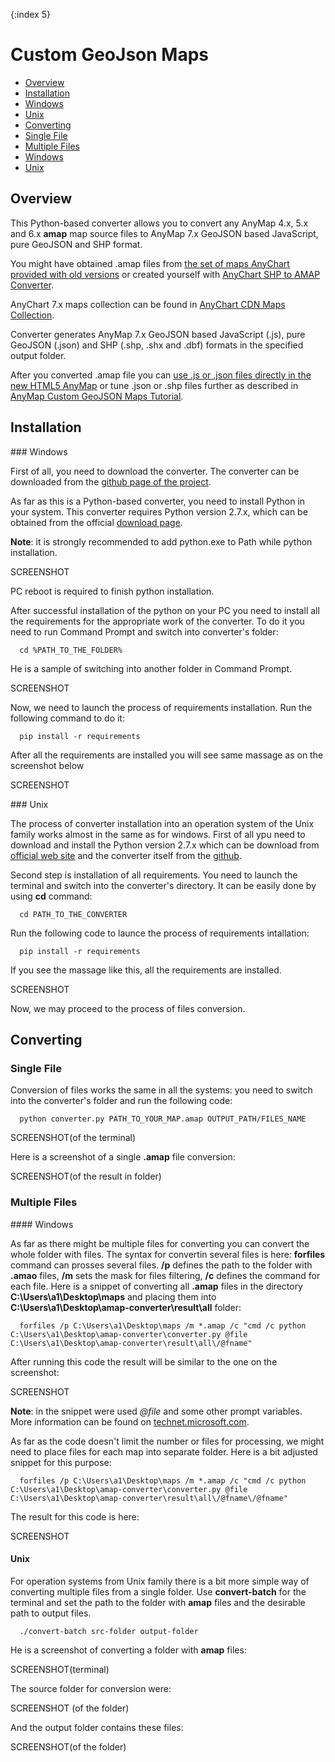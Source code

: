 {:index 5}

# Custom GeoJson Maps

* [Overview](#overview)
* [Installation](#installation)
 * [Windows](#windows_install)
 * [Unix](#unix_install)
* [Converting](#converting)
 * [Single File](#single_file)
 * [Multiple Files](#multiple_files)
  * [Windows](#converting_windows)
  * [Unix](#converting_unix)

## Overview

This Python-based converter allows you to convert any AnyMap 4.x, 5.x and 6.x **amap** map source files to AnyMap 7.x GeoJSON based JavaScript, pure GeoJSON and SHP format.
  
  
You might have obtained .amap files from [the set of maps AnyChart provided with old versions](http://6.anychart.com/products/anychart/mapList/index.php) or created yourself with [AnyChart SHP to AMAP Converter](http://6.anychart.com/products/anymap/converter/).
  
  
AnyChart 7.x maps collection can be found in [AnyChart CDN Maps Collection](https://cdn.anychart.com/#maps-collection).
  
  
Converter generates AnyMap 7.x GeoJSON based JavaScript (.js), pure GeoJSON (.json) and SHP (.shp, .shx and .dbf) formats in the specified output folder.
  
  
After you converted .amap file you can [use .js or .json files directly in the new HTML5 AnyMap](http://docs.anychart.com/7.9.1/Maps/Quick_Start) or tune .json or .shp files further as described in [AnyMap Custom GeoJSON Maps Tutorial](http://docs.anychart.com/7.9.1/Maps/Custom_GeoJson_Maps).

## Installation
<a name="windows_install">
### Windows

First of all, you need to download the converter. The converter can be downloaded from the [github page of the project](https://github.com/AnyChart/amap-converter).
  
  
As far as this is a Python-based converter, you need to install Python in your system. This converter requires Python version 2.7.x, which can be obtained from the official [download page](https://www.python.org/downloads/).
  
  
**Note**: it is strongly recommended to add python.exe to Path while python installation.
  
SCREENSHOT


PC reboot is required to finish python installation.
  
  
After successful installation of the python on your PC you need to install all the requirements for the appropriate work of the converter. To do it you need to run Command Prompt and switch into converter's folder:

```
  cd %PATH_TO_THE_FOLDER%
```

He is a sample of switching into another folder in Command Prompt.

SCREENSHOT

Now, we need to launch the process of requirements installation. Run the following command to do it:

```
  pip install -r requirements
```

After all the requirements are installed you will see same massage as on the screenshot below

SCREENSHOT

<a name="unix_install">
### Unix

The process of converter installation into an operation system of the Unix family works almost in the same as for windows. First of all ypu need to download and install the Python version 2.7.x which can be download from [official web site](https://www.python.org/downloads/) and the converter itself from the [github](https://github.com/AnyChart/amap-converter).
  
  
Second step is installation of all requirements. You need to launch the terminal and switch into the converter's directory. It can be easily done by using **cd** command:

```
  cd PATH_TO_THE_CONVERTER
```

Run the following code to launce the process of requirements intallation:

```
  pip install -r requirements
```

If you see the massage like this, all the requirements are installed.

SCREENSHOT

Now, we may proceed to the process of files conversion.

## Converting

### Single File

Conversion of files works the same in all the systems: you need to switch into the converter's folder and run the following code:

```
  python converter.py PATH_TO_YOUR_MAP.amap OUTPUT_PATH/FILES_NAME
```

SCREENSHOT(of the terminal)

Here is a screenshot of a single **.amap** file conversion:

SCREENSHOT(of the result in folder)

### Multiple Files
<a name="converting_windows">
#### Windows

As far as there might be multiple files for converting you can convert the whole folder with files. The syntax for convertin several files is here: **forfiles** command can prosses several files. **/p** defines the path to the folder with **.amao** files, **/m**  sets the mask for files filtering, **/c** defines the command for each file. Here is a snippet of converting all **.amap** files in the directory **C:\Users\a1\Desktop\maps** and placing them into **C:\Users\a1\Desktop\amap-converter\result\all** folder:

```
  forfiles /p C:\Users\a1\Desktop\maps /m *.amap /c "cmd /c python C:\Users\a1\Desktop\amap-converter\converter.py @file C:\Users\a1\Desktop\amap-converter\result\all\/@fname"
```

After running this code the result will be similar to the one on the screenshot:

SCREENSHOT

**Note**: in the snippet were used *@file* and some other prompt variables. More information can be found on [technet.microsoft.com](https://technet.microsoft.com/en-us/library/cc753551(v=ws.10).aspx).

As far as the code doesn't limit the number or files for processing, we might need to place files for each map into separate folder. Here is a bit adjusted snippet for this purpose:

```
  forfiles /p C:\Users\a1\Desktop\maps /m *.amap /c "cmd /c python C:\Users\a1\Desktop\amap-converter\converter.py @file C:\Users\a1\Desktop\amap-converter\result\all\/@fname\/@fname"
```

The result for this code is here:

SCREENSHOT
<a name="converting_unix">
#### Unix

For operation systems from Unix family there is a bit more simple way of converting multiple files from a single folder. Use **convert-batch** for the terminal and set the path to the folder with **amap** files and the desirable path to output files.

```
  ./convert-batch src-folder output-folder
```

He is a screenshot of converting a folder with **amap** files:

SCREENSHOT(terminal)

The source folder for conversion were:

SCREENSHOT (of the folder)

And the output folder contains these files:

SCREENSHOT(of the folder)

<!--



## amap to JSON converter

This section contains instruction for converting map files with **.amap** extension from anychart version 6 into JSON format for further usage in the 7 version of AnyChart charting library. The converter itself can be downloaded from


### Windows

AnyChart provides a converter that can transform old **.amap** files into a format that is acceptable for the new version of AnyChart charting library. The converter requires to have python installed on your PC. Note, that converter works only with the python version 2.7.x. The python can be downloaded from the official [download page](https://www.python.org/downloads/).

**Note**: it is strongly recommended to add python.exe to Path while python installation.

SCREENSHOT

PC reboot is required to finish python installation.
  
  
After successful installation of the python on your PC you need to install all the requirements for the appropriate work of the converter. To do it you need to run Command Prompt and switch into converter's folder:

```
  cd %PATH_TO_THE_FOLDER%
```

He is a sample of switching into another folder in Command Prompt.

SCREENSHOT

Now, we need to launch requirements installation process. Run the following command to do it:

```
  pip install -r requirements
```

After all the requirements are installed you will see same massage as on the screenshot below

SCREENSHOT

Now we can proceed to the file conversion. The command for converting files is pretty simple: write **python** then write the path to **converter.py** file, path to the **.amap** file and path to the output folder.

```
  python converter.py PATH_TO_YOUR_MAP.amap OUTPUT_PATH/FILES_NAME
```

SCREENSHOT

Here is a screenshot of a single **.amap** file conversion:

SCREENSHOT

As far as there might be multiple files for converting you can convert the whole folder with files. The syntax for convertin several files is here: **forfiles** command can prosses several files. **/p** defines the path to the folder with **.amao** files, **/m**  sets the mask for files filtering, **/c** defines the command for each file. Here is a snippet of converting all **.amap** files in the directory **C:\Users\a1\Desktop\maps** and placing them into **C:\Users\a1\Desktop\amap-converter\result\all** folder:

```
  forfiles /p C:\Users\a1\Desktop\maps /m *.amap /c "cmd /c python C:\Users\a1\Desktop\amap-converter\converter.py @file C:\Users\a1\Desktop\amap-converter\result\all\/@fname"
```

After running this code the result will be similar to the one on the screenshot:

SCREENSHOT

**Note**: in the snippet were used *@file* and some other prompt variables. More information can be found on [technet.microsoft.com](https://technet.microsoft.com/en-us/library/cc753551(v=ws.10).aspx).

As far as the code doesn't limit the number or files for processing, we might need to place files for each map into separate folder. Here is a bit adjusted snippet for this purpose:

```
  forfiles /p C:\Users\a1\Desktop\maps /m *.amap /c "cmd /c python C:\Users\a1\Desktop\amap-converter\converter.py @file C:\Users\a1\Desktop\amap-converter\result\all\/@fname\/@fname"
```

The result for this code is here:

SCREENSHOT

### Unix

For Unix family of operation systems the process of **.amap** conversion works pretty much the same.

First of all, you need to install python 2.7.x. (which can be obtained from the official [download page](https://www.python.org/downloads/)). The installation isn't complete until the PC is rebooted.

